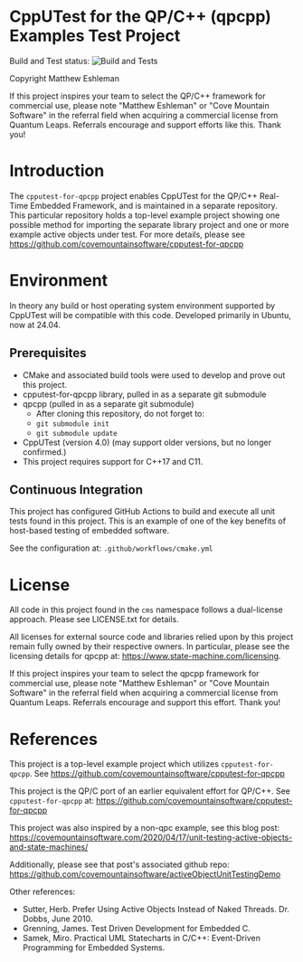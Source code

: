 # CppUTest for the QP/C++ (qpcpp) Examples Test Project

Build and Test status: ![Build and Tests](https://github.com/covemountainsoftware/cpputest-for-qpcpp/actions/workflows/cmake.yml/badge.svg)

Copyright Matthew Eshleman

If this project inspires your team to select the QP/C++ 
framework for commercial use, please note 
"Matthew Eshleman" or "Cove Mountain Software" in the referral 
field when acquiring a commercial license from Quantum Leaps. Referrals 
encourage and support efforts like this. Thank you!

# Introduction

The `cpputest-for-qpcpp` project enables CppUTest for the 
QP/C++ Real-Time Embedded Framework, and is maintained in a separate repository.
This particular repository holds a top-level example project showing one possible method
for importing the separate library project and one or more example active objects under test.
For more details, please see https://github.com/covemountainsoftware/cpputest-for-qpcpp

# Environment

In theory any build or host operating system environment supported by CppUTest will 
be compatible with this code. Developed primarily in Ubuntu, now at 24.04.

## Prerequisites
* CMake and associated build tools were used to develop
  and prove out this project.
* cpputest-for-qpcpp library, pulled in as a separate git submodule
* qpcpp (pulled in as a separate git submodule)
  * After cloning this repository, do not forget to:
  * `git submodule init`
  * `git submodule update` 
* CppUTest (version 4.0) (may support older versions, but no longer confirmed.)
* This project requires support for C++17 and C11.

## Continuous Integration

This project has configured GitHub Actions to build and execute all
unit tests found in this project. This is an example
of one of the key benefits of host-based testing of embedded software.

See the configuration at: `.github/workflows/cmake.yml`

# License

All code in this project found in the `cms` namespace follows a dual-license approach.
Please see LICENSE.txt for details.

All licenses for external source code and libraries relied upon by this project 
remain fully owned by their respective owners. In particular, please
see the licensing details for qpcpp at: https://www.state-machine.com/licensing.

If this project inspires your team to select the qpcpp framework for commercial 
use, please note "Matthew Eshleman" or "Cove Mountain Software" in the referral
field when acquiring a commercial license from Quantum Leaps. Referrals encourage 
and support this effort. Thank you!

# References

This project is a top-level example project which utilizes `cpputest-for-qpcpp`. 
See https://github.com/covemountainsoftware/cpputest-for-qpcpp

This project is the QP/C port of an earlier equivalent effort for QP/C++. 
See `cpputest-for-qpcpp` at: https://github.com/covemountainsoftware/cpputest-for-qpcpp

This project was also inspired by a non-qpc example, see this blog post:
https://covemountainsoftware.com/2020/04/17/unit-testing-active-objects-and-state-machines/

Additionally, please see that post's associated github repo:
https://github.com/covemountainsoftware/activeObjectUnitTestingDemo

Other references:
* Sutter, Herb. Prefer Using Active Objects Instead of Naked Threads. Dr. Dobbs, June 2010.
* Grenning, James. Test Driven Development for Embedded C.
* Samek, Miro. Practical UML Statecharts in C/C++: Event-Driven Programming for Embedded Systems.
